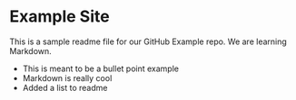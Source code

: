 # Example Site
This is a sample readme file for our GitHub Example repo. We are learning Markdown.

* This is meant to be a bullet point example
* Markdown is really cool
* Added a list to readme